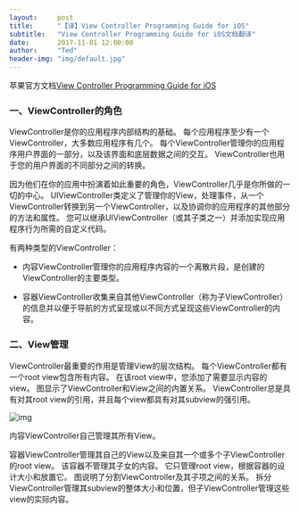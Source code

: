 ```yaml
---
layout:     post
title:      "【译】View Controller Programming Guide for iOS"
subtitle:   "View Controller Programming Guide for iOS文档翻译"
date:       2017-11-01 12:00:00
author:     "Ted"
header-img: "img/default.jpg"
---
```


苹果官方文档[View Controller Programming Guide for iOS](https://developer.apple.com/library/content/featuredarticles/ViewControllerPGforiPhoneOS/index.html#//apple_ref/doc/uid/TP40007457-CH2-SW1)

### 一、ViewController的角色

ViewController是你的应用程序内部结构的基础。 每个应用程序至少有一个ViewController，大多数应用程序有几个。 每个ViewController管理你的应用程序用户界面的一部分，以及该界面和底层数据之间的交互。 ViewController也用于您的用户界面的不同部分之间的转换。

因为他们在你的应用中扮演着如此重要的角色，ViewController几乎是你所做的一切的中心。 UIViewController类定义了管理你的View，处理事件，从一个ViewController转换到另一个ViewController，以及协调你的应用程序的其他部分的方法和属性。 您可以继承UIViewController（或其子类之一）并添加实现应用程序行为所需的自定义代码。

有两种类型的ViewController：

- 内容ViewController管理你的应用程序内容的一个离散片段，是创建的ViewController的主要类型。

- 容器ViewController收集来自其他ViewController（称为子ViewController）的信息并以便于导航的方式呈现或以不同方式呈现这些ViewController的内容。

### 二、View管理

ViewController最重要的作用是管理View的层次结构。 每个ViewController都有一个root view包含所有内容。 在该root view中，您添加了需要显示内容的view。 图显示了ViewController和View之间的内置关系。 ViewController总是具有对其root view的引用，并且每个view都具有对其subview的强引用。

![img](/img/Simple_3/20.jpg)

内容ViewController自己管理其所有View。

 容器ViewController管理其自己的View以及来自其一个或多个子ViewController的root view。 该容器不管理其子女的内容。 它只管理root view，根据容器的设计大小和放置它。 图说明了分割ViewController及其子项之间的关系。 拆分ViewController管理其subview的整体大小和位置，但子ViewController管理这些view的实际内容。